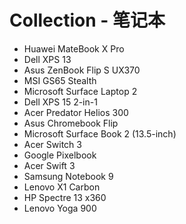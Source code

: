 # Collection - 笔记本

- Huawei MateBook X Pro
- Dell XPS 13
- Asus ZenBook Flip S UX370
- MSI GS65 Stealth
- Microsoft Surface Laptop 2 
- Dell XPS 15 2-in-1
- Acer Predator Helios 300
- Asus Chromebook Flip
- Microsoft Surface Book 2 (13.5-inch)
- Acer Switch 3
- Google Pixelbook
- Acer Swift 3
- Samsung Notebook 9
- Lenovo X1 Carbon
- HP Spectre 13 x360
- Lenovo Yoga 900
